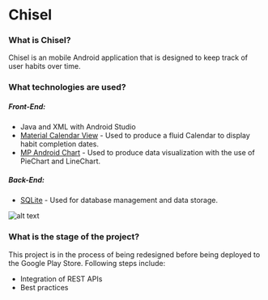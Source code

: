 # Chisel

### What is Chisel?
Chisel is an mobile Android application that is designed to keep track of user habits over time.

### What technologies are used? 

##### Front-End:

* Java and XML with Android Studio
* [Material Calendar View](https://github.com/prolificinteractive/material-calendarview "Material Calendar View") - Used to produce a fluid Calendar to display habit completion dates.
* [MP Android Chart](https://github.com/PhilJay/MPAndroidChart "MP Android Chart") - Used to produce data visualization with the use of PieChart and LineChart.

##### Back-End:

* [SQLite](https://developer.android.com/reference/android/database/sqlite/package-summary "Android SQLite") - Used for database management and data storage.

![alt text][dbmodel]

[dbmodel]: https://github.com/whyskevin/Chisel/blob/master/MODEL_HABIT.png "SQLite Database Model"

### What is the stage of the project?
This project is in the process of being redesigned before being deployed to the Google Play Store.
Following steps include:
* Integration of REST APIs
* Best practices
